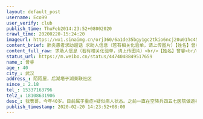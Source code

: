 ```yaml
---
layout: default_post
username: Eco99
user_verify: club
publish_time: ThuFeb2014:23:52+08002020
crawl_time: 20200220-15:24:20
imageurl: https://wx1.sinaimg.cn/orj360/6a1de35bgy1gc2tkio6ncj20u01hc455.jpg,https://wx4.sinaimg.cn/orj360/6a1de35bgy1gc2tkjb1tdj20u01hcn4c.jpg,https://wx2.sinaimg.cn/orj360/6a1de35bgy1gc2tkjx2a9j20u01hc0yn.jpg,https://wx3.sinaimg.cn/orj360/6a1de35bgy1gc2tki0yglj20u01hcq9e.jpg
content_brief: 肺炎患者求助超话 求助人信息（若有相关化验单，请上传图片）【姓名】曾睿【年龄】40【所在城市】武汉【所在小区、社区】陌陌屋，后湖塔子湖美联社区【患病时间】2.18【联系方式】15337163796  【其他紧急联系人】18108631906【病情描述】 我表哥，今年40岁。目前属于重症+疑似病人状态。 ...全文
content_full_raw: 求助人信息（若有相关化验单，请上传图片）<br/>【姓名】曾睿<br/>【年龄】40<br/>【所在城市】武汉<br/>【所在小区、社区】陌陌屋，后湖塔子湖美联社区<br/>【患病时间】2.18<br/>【联系方式】15337163796<br/>【其他紧急联系人】18108631906<br/>【病情描述】我表哥，今年40岁。目前属于重症+疑似病人状态。之前一直在空降兵四五七医院做透析，2.18号检查出疑似新冠型肺炎。五天以来完全不能吃喝，吃什么吐什么，这几天还伴随不停发癫痫症状，口吐白沫，翻白眼，还伴随39以上的高烧，情况已经非常非常紧急了！！！！医生也已经下了病危通知书<spanclass="url-icon"><imgalt=[泪]src="//h5.sinaimg.cn/m/emoticon/icon/default/d_lei-1b4b02f8b1.png"style="width:1em;height:1em;"/></span><spanclass="url-icon"><imgalt=[泪]src="//h5.sinaimg.cn/m/emoticon/icon/default/d_lei-1b4b02f8b1.png"style="width:1em;height:1em;"/></span>我们家人这几天不停的已将病情上报国务院小程序，微邻里，社区，街道，还打了市长热线跟湖北经视，得到的答复均是让我们等回复，甚至石沉大海！！……目前我表哥需要通过做肾透析才能保命，但因该医院为非定点医院，无法做核酸测试进行确诊，所以那个医生就说什么国家有红头文件说不是确诊的病人就无法做透析！而现在四五七医院还勒令他们母子立即转至其他定点医院。我哥已经昏迷了动都不能动还怎么转？？？我们请求医院帮我们协调转院医院又说是社区才能解决的事。好，我们上报至社区，而他们社区给的回复又是让我们遥遥无期的等！！！目前医院里只有我姨妈也就是病人母亲一直在照顾他，身体很不好，年龄大了熬了几个通宵现在已经完全支撑不住了只能依靠我们家人帮她声援！现在已经人命关天了，，。恳请大家看到的朋友帮帮我们，帮我们转发下，今天再不做透析，再没有医院可以收治治疗我表哥就真的没救了<spanclass="url-icon"><imgalt=[泪]src="//h5.sinaimg.cn/m/emoticon/icon/default/d_lei-1b4b02f8b1.png"style="width:1em;height:1em;"/></span><spanclass="url-icon"><imgalt=[泪]src="//h5.sinaimg.cn/m/emoticon/icon/default/d_lei-1b4b02f8b1.png"style="width:1em;height:1em;"/></span><ahref='/n/武汉交通广播'>@武汉交通广播</a><ahref='/n/武汉晚报'>@武汉晚报</a><ahref='/n/楚天都市报'>@楚天都市报</a><ahref='/n/人民日报'>@人民日报</a><ahref='/n/武汉晚报'>@武汉晚报</a><ahref='/n/武汉生活情报圈'>@武汉生活情报圈</a>
status_url: https://m.weibo.cn/status/4474048849517659
name_: 曾睿
age_: 40
city_: 武汉
address_: 陌陌屋，后湖塔子湖美联社区
since_: 2.18
tel_: 15337163796
tel2_: 18108631906
desc_: 我表哥，今年40岁。目前属于重症+疑似病人状态。之前一直在空降兵四五七医院做透析，2.18号检查出疑似新冠型肺炎。五天以来完全不能吃喝，吃什么吐什么，这几天还伴随不停发癫痫症状，口吐白沫，翻白眼，还伴随39以上的高烧，情况已经非常非常紧急了！！！！医生也已经下了病危通知书<spanclass="url-icon"><imgalt=[泪]src="//h5.sinaimg.cn/m/emoticon/icon/default/d_lei-1b4b02f8b1.png"style="width1em;height1em;"/></span><spanclass="url-icon"><imgalt=[泪]src="//h5.sinaimg.cn/m/emoticon/icon/default/d_lei-1b4b02f8b1.png"style="width1em;height1em;"/></span>我们家人这几天不停的已将病情上报国务院小程序，微邻里，社区，街道，还打了市长热线跟湖北经视，得到的答复均是让我们等回复，甚至石沉大海！！……目前我表哥需要通过做肾透析才能保命，但因该医院为非定点医院，无法做核酸测试进行确诊，所以那个医生就说什么国家有红头文件说不是确诊的病人就无法做透析！而现在四五七医院还勒令他们母子立即转至其他定点医院。我哥已经昏迷了动都不能动还怎么转？？？我们请求医院帮我们协调转院医院又说是社区才能解决的事。好，我们上报至社区，而他们社区给的回复又是让我们遥遥无期的等！！！目前医院里只有我姨妈也就是病人母亲一直在照顾他，身体很不好，年龄大了熬了几个通宵现在已经完全支撑不住了只能依靠我们家人帮她声援！现在已经人命关天了，，。恳请大家看到的朋友帮帮我们，帮我们转发下，今天再不做透析，再没有医院可以收治治疗我表哥就真的没救了<spanclass="url-icon"><imgalt=[泪]src="//h5.sinaimg.cn/m/emoticon/icon/default/d_lei-1b4b02f8b1.png"style="width1em;height1em;"/></span><spanclass="url-icon"><imgalt=[泪]src="//h5.sinaimg.cn/m/emoticon/icon/default/d_lei-1b4b02f8b1.png"style="width1em;height1em;"/></span><ahref='/n/武汉交通广播'>@武汉交通广播</a><ahref='/n/武汉晚报'>@武汉晚报</a><ahref='/n/楚天都市报'>@楚天都市报</a><ahref='/n/人民日报'>@人民日报</a><ahref='/n/武汉晚报'>@武汉晚报</a><ahref='/n/武汉生活情报圈'>@武汉生活情报圈</a>
publish_timestamp: 2020-02-20 14:23:52+08:00
---
```

